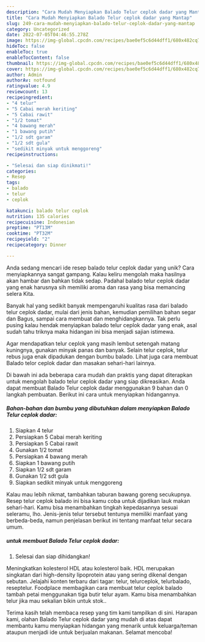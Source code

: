 ```yaml
---
description: "Cara Mudah Menyiapkan Balado Telur ceplok dadar yang Mantap"
title: "Cara Mudah Menyiapkan Balado Telur ceplok dadar yang Mantap"
slug: 249-cara-mudah-menyiapkan-balado-telur-ceplok-dadar-yang-mantap
category: Uncategorized
date: 2022-07-05T04:46:55.278Z
image: https://img-global.cpcdn.com/recipes/bae0ef5c6d44dff1/680x482cq70/balado-telur-ceplok-dadar-foto-resep-utama.jpg
hideToc: false
enableToc: true
enableTocContent: false
thumbnail: https://img-global.cpcdn.com/recipes/bae0ef5c6d44dff1/680x482cq70/balado-telur-ceplok-dadar-foto-resep-utama.jpg
cover: https://img-global.cpcdn.com/recipes/bae0ef5c6d44dff1/680x482cq70/balado-telur-ceplok-dadar-foto-resep-utama.jpg
author: Admin
authorAv: notfound
ratingvalue: 4.9
reviewcount: 13
recipeingredient:
- "4 telur"
- "5 Cabai merah keriting"
- "5 Cabai rawit"
- "1/2 tomat"
- "4 bawang merah"
- "1 bawang putih"
- "1/2 sdt garam"
- "1/2 sdt gula"
- "sedikit minyak untuk menggoreng"
recipeinstructions:

- "Selesai dan siap dinikmati!"
categories:
- Resep
tags:
- balado
- telur
- ceplok

katakunci: balado telur ceplok 
nutrition: 135 calories
recipecuisine: Indonesian
preptime: "PT13M"
cooktime: "PT32M"
recipeyield: "2"
recipecategory: Dinner

---
```





Anda sedang mencari ide resep balado telur ceplok dadar yang unik? Cara menyiapkannya sangat gampang. Kalau keliru mengolah maka hasilnya akan hambar dan bahkan tidak sedap. Padahal balado telur ceplok dadar yang enak harusnya sih memiliki aroma dan rasa yang bisa memancing selera Kita.





Banyak hal yang sedikit banyak mempengaruhi kualitas rasa dari balado telur ceplok dadar, mulai dari jenis bahan, kemudian pemilihan bahan segar dan Bagus, sampai cara membuat dan menghidangkannya. Tak perlu pusing kalau hendak menyiapkan balado telur ceplok dadar yang enak,      asal sudah tahu triknya maka hidangan ini bisa menjadi sajian istimewa.














Agar mendapatkan telur ceplok yang masih lembut setengah matang kuningnya, gunakan minyak panas dan banyak. Selain telur ceplok, telur rebus juga enak dipadukan dengan bumbu balado. Lihat juga cara membuat Balado telor ceplok dadar dan masakan sehari-hari lainnya.






Di bawah ini ada beberapa cara mudah dan praktis yang dapat diterapkan untuk mengolah balado telur ceplok dadar yang siap dikreasikan. Anda dapat membuat Balado Telur ceplok dadar menggunakan 9 bahan dan 0 langkah pembuatan. Berikut ini cara untuk menyiapkan hidangannya.

<!--inarticleads1-->

##### Bahan-bahan dan bumbu yang dibutuhkan dalam menyiapkan Balado Telur ceplok dadar:

1. Siapkan 4 telur
1. Persiapkan 5 Cabai merah keriting
1. Persiapkan 5 Cabai rawit
1. Gunakan 1/2 tomat
1. Persiapkan 4 bawang merah
1. Siapkan 1 bawang putih
1. Siapkan 1/2 sdt garam
1. Gunakan 1/2 sdt gula
1. Siapkan sedikit minyak untuk menggoreng


Kalau mau lebih nikmat, tambahkan taburan bawang goreng secukupnya. Resep telur ceplok balado ini bisa kamu coba untuk dijadikan lauk makan sehari-hari. Kamu bisa menambahkan tingkah kepedasannya sesuai seleramu, lho. Jenis-jenis telur tersebut tentunya memiliki manfaat yang berbeda-beda, namun penjelasan berikut ini tentang manfaat telur secara umum. 

<!--inarticleads2-->

#####  untuk membuat Balado Telur ceplok dadar:


1. Selesai dan siap dihidangkan!

Meningkatkan kolesterol HDL atau kolesterol baik. HDL merupakan singkatan dari high-density lipoprotein atau yang sering dikenal dengan sebutan. Jelajahi konten terbaru dari tagar: telur, telurceplok, telurbalado, reseptelur. Foodplace membagikan cara membuat telur ceplok balado tambah petai menggunakan tiga butir telur ayam. Kamu bisa menambahkan telur jika mau sekalian bikin untuk stok.. 

Terima kasih telah membaca resep yang tim kami tampilkan di sini. Harapan kami, olahan Balado Telur ceplok dadar yang mudah di atas dapat membantu kamu menyiapkan hidangan yang menarik untuk keluarga/teman ataupun menjadi ide untuk berjualan makanan. Selamat mencoba!
